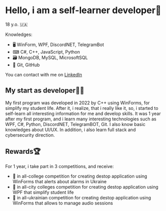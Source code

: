# Hello, i am a self-learner developer👋
18 y.o. 🇺🇦

Knowledges:

- 🖥 WinForm, WPF, DiscordNET, TelegramBot
- ⌨ C#, C++, JavaScript, Python
- 🗃 MongoDB, MySQL, MicrosoftSQL
- 🚥 Git, GitHub

You can contact with me on [LinkedIn](https://www.linkedin.com/in/stasmolchanov/)

## My start as developer👨‍💻
My first program was developed in 2022 by C++ using WinForms, for simplify my student life. After it, i realize, that i really like it, so, i started to self-learn all interesting information for me and develop skills. It was 1 year after my first program, and i learn many interesting technologies such as WPF, C#, Python, DiscordNET, TelegramBOT, Git. I also know basic knowledges about UI/UX. In addition, i also learn full stack and cybersecurity direction.

## Rewards🏆
For 1 year, i take part in 3 competitions, and receive:
- 🥇 in all-college competition for creating destop application using WinForms that alerts about alarms in Ukraine
- 🥇 in all-city colleges competition for creating destop application using WPF that simplify student life
- 🥉 in all-ukrainian competition for creating destop application using WinForms that allows to manage audio sessions 
